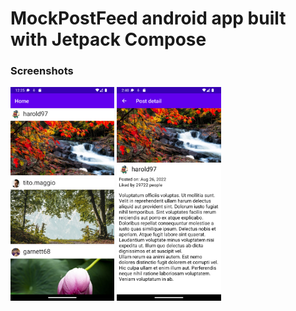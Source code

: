 # MockPostFeed android app built with Jetpack Compose

### Screenshots

<img src="screenshots/home.png" width="33%" /> <img src="screenshots/detail.png" width="33%" />
